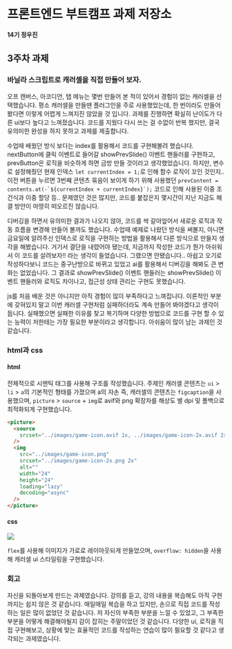 # 프론트엔드 부트캠프 과제 저장소

**14기 정우진**

## 3주차 과제

### 바닐라 스크립트로 캐러셀을 직접 만들어 보자.

오프 캔버스, 아코디언, 탭 메뉴는 몇번 만들어 본 적이 있어서 경험이 없는 캐러셀을 선택했습니다. 평소 캐러셀을 만들땐 플러그인을 주로 사용했었는데, 한 번이라도 만들어 봤다면 이렇게 어렵게 느껴지진 않았을 것 입니다. 과제를 진행하면 확실히 난이도가 다른 ui보다 높다고 느껴졌습니다. 코드를 지웠다 다시 쓰는 걸 수없이 반복 했지만, 결국 유의미한 완성을 하지 못하고 과제를 제출합니다.

수업때 배웠던 방식 보다는 index를 활용해서 코드를 구현해볼려 했습니다. nextButton에 클릭 이벤트로 들어갈 showPrevSlide() 이벤트 핸들러를 구현하고, prevButton은 로직을 비슷하게 하면 금방 만들 것이라고 생각했었습니다. 하지만, 변수로 설정해줬던 현재 인덱스 `let currentIndex = 1;`로 인해 함수 로직이 꼬인 것인지.. 이전 버튼을 누르면 3번째 콘텐츠 묶음이 보이게 하기 위해 사용했던 `` prevContent = contents.at(-`${currentIndex + currentIndex}`); `` 코드로 인해 사용된 이중 조건식과 이중 할당 등.. 문제였던 것은 많지만, 코드를 붙잡은지 몇시간이 지난 지금도 해결 방안이 마땅히 떠오르진 않습니다.

디버깅을 하면서 유의미한 결과가 나오지 않아, 코드를 싹 갈아엎어서 새로운 로직과 작동 흐름을 변경해 만들어 볼까도 했습니다. 수업때 예제로 나왔던 방식을 써볼지, 아니면 금요일에 알려주신 인덱스로 로직을 구현하는 방법을 활용해서 다른 방식으로 만들지 생각을 해봤습니다. 거기서 결단을 내렸어야 됐는데, 지금까지 작성한 코드가 뭔가 아쉬워서 이 코드를 살려보자!! 라는 생각이 들었습니다. 그랬으면 안됐습니다.. 아쉽고 오기로 작성하다보니 코드는 중구난방으로 바뀌고 있었고 ai를 활용해서 디버깅을 해봐도 큰 변화는 없었습니다. 그 결과로 showPrevSlide() 이벤트 핸들러는 showPrevSlide() 이벤트 핸들러와 로직도 차이나고, 접근성 상태 관리는 구현도 못했습니다.

js를 처음 배운 것은 아니지만 아직 경험이 많이 부족하다고 느껴집니다. 이론적인 부분에 갖혀있지 말고 이번 캐러셀 구현처럼 실패하더라도 계속 만들어 봐야겠다고 생각이 듭니다. 실패했으면 실패한 이유를 찾고 복기하며 다양한 방법으로 코드를 구현 할 수 있는 능력이 저한테는 가장 필요한 부분이라고 생각합니다. 아쉬움이 많이 남는 과제인 것 같습니다.

### html과 css

#### html

전체적으로 시맨틱 태그를 사용해 구조를 작성했습니다. 주제인 캐러셀 콘텐츠는 `ui` > `li` > `a`의 기본적인 형태를 가졌으며 a의 자손 즉, 캐러셀의 콘텐츠는 `figcaption`을 사용했으며, `picture` > `source` + `img`로 avif와 png 확장자를 해상도 별 dpi 및 폴백으로 최적화되게 구현했습니다.

```html
<picture>
  <source
    srcset="../images/game-icon.avif 1x, ../images/game-icon-2x.avif 2x"
  />
  <img
    src="../images/game-icon.png"
    srcset="../images/game-icon-2x.png 2x"
    alt=""
    width="24"
    height="24"
    loading="lazy"
    decoding="async"
  />
</picture>
```

#### css

![](https://velog.velcdn.com/images/wjinss/post/e534b8e7-3160-4384-9692-ea31e6399cd5/image.png)

`flex`를 사용해 이미지가 가로로 레이아웃되게 만들었으며, `overflow: hidden`을 사용해 캐러셀 ui 스타일링을 구현했습니다.

### 회고

자신을 되돌아보게 만드는 과제였습니다. 강의를 듣고, 강의 내용을 복습해도 아직 구현까지는 쉽지 않은 것 같습니다. 매일매일 복습을 하고 있지만, 손으로 직접 코드를 작성하는 일은 많이 없었던 것 같습니다. 저 자신의 부족한 부분을 느낄 수 있었고, 그 부족한 부분을 어떻게 해결해야될지 감이 잡히는 주말이었던 것 같습니다. 다양한 ui, 로직을 직접 구현해보고, 상황에 맞는 효율적인 코드를 작성하는 연습이 많이 필요할 것 같다고 생각되는 과제였습니다.
